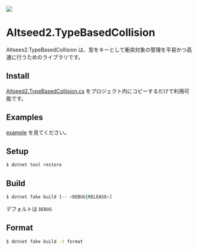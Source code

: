 [![](https://github.com/wraikny/Altseed2.TypeBasedCollision/workflows/CI/badge.svg)](https://github.com/wraikny/Altseed2.TypeBasedCollision/actions?workflow=CI)

# Altseed2.TypeBasedCollision

Altsees2.TypeBasedCollision は、型をキーとして衝突対象の管理を平易かつ高速に行うためのライブラリです。

## Install
[Altseed2.TypeBasedCollision.cs](src/Altseed2.TypeBasedCollision/Altseed2.TypeBasedCollision.cs)
をプロジェクト内にコピーするだけで利用可能です。

## Examples
[example](./example/Altseed2.TypeBasedCollision.Example) を見てください。

## Setup
```sh
$ dotnet tool restore
```

## Build

```sh
$ dotnet fake build [-- <DEBUG|RELEASE>]
```

デフォルトは `DEBUG`

## Format

```sh
$ dotnet fake build -t format
```
